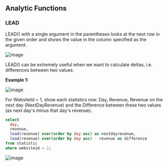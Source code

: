 ## Analytic Functions ##

### LEAD ###

LEAD() with a single argument in the parentheses looks at the next row in the given order and shows the value in the column specified as the argument. 

![image](https://user-images.githubusercontent.com/77920592/194063146-8ae18ebf-ec8d-4c9a-a0b6-0360bc5e291c.png)

LEAD() can be extremely useful when we want to calculate deltas, i.e. differences between two values. 

**Example 1:**

![image](https://user-images.githubusercontent.com/77920592/194063659-bbc43497-6d8c-4a95-90a3-17ca84bb60a8.png)

For WebsiteId = 1, show each statistics row: Day, Revenue, Revenue on the next day (NextDayRevenue) and the Difference between these two values (as next day's minus that day's revenue).

```sql
select
  day,
  revenue,
  lead(revenue) over(order by day asc) as nextdayrevenue,
  lead(revenue) over(order by day asc) - revenue as difference
from statistic
where websiteid = 1;
```

![image](https://user-images.githubusercontent.com/77920592/194064339-852e9cfa-1076-491d-9962-d0b933ec3601.png)

